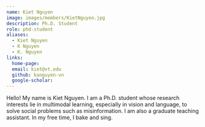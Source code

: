 ```yaml
---
name: Kiet Nguyen
image: images/members/KietNguyen.jpg
description: Ph.D. Student
role: phd-student
aliases:
  - Kiet Nguyen
  - K Nguyen
  - K. Nguyen
links:
  home-page: 
  email: kiet@vt.edu
  github: kanguyen-vn
  google-scholar: 
---
```


Hello! My name is Kiet Nguyen. I am a Ph.D. student whose research interests lie in multimodal learning, especially in vision and language, to solve social problems such as misinformation. I am also a graduate teaching assistant. In my free time, I bake and sing.